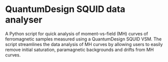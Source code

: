# QuantumDesign SQUID data analyser

A Python script for quick analysis of moment-vs-field (MH) curves of ferromagnetic samples measured using a QuantumDesign SQUID VSM. The script streamlines the data analysis of MH curves by allowing users to easily remove initial saturation, paramagnetic backgrounds and drifts from MH curves.

